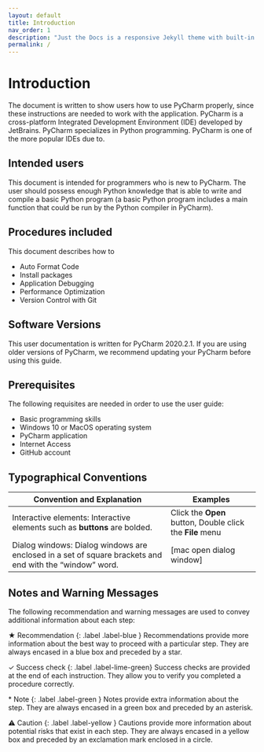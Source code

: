 ```yaml
---
layout: default
title: Introduction
nav_order: 1
description: "Just the Docs is a responsive Jekyll theme with built-in search that is easily customizable and hosted on GitHub Pages."
permalink: /
---
```


# Introduction

The document is written to show users how to use PyCharm properly, since these instructions are needed to work with the application. PyCharm is a cross-platform Integrated Development Environment (IDE) developed by JetBrains. PyCharm specializes in Python programming. PyCharm is one of the more popular IDEs due to.

## Intended users

This document is intended for programmers who is new to PyCharm. The user should possess enough Python knowledge that is able to write and compile a basic Python program (a basic Python program includes a main function that could be run by the Python compiler in PyCharm).

## Procedures included

This document describes how to

* Auto Format Code
* Install packages
* Application Debugging
* Performance Optimization
* Version Control with Git
  
## Software Versions

This user documentation is written for PyCharm 2020.2.1. If you are using older versions of PyCharm, we recommend updating your PyCharm before using this guide.  

## Prerequisites

The following requisites are needed in order to use the user guide:

* Basic programming skills  
* Windows 10 or MacOS operating system
* PyCharm application
* Internet Access
* GitHub account

## Typographical Conventions

| Convention and Explanation                                                                              | Examples                                             |
|---------------------------------------------------------------------------------------------------------|------------------------------------------------------|
| Interactive elements: Interactive elements such as **buttons** are bolded.                                  | Click the **Open** button, Double click the **File** menu |
| Dialog windows: Dialog windows are enclosed in a set of square brackets and end with the “window” word. | [mac open dialog window]                             |

## Notes and Warning Messages

The following recommendation and warning messages are used to convey additional information about each step:

★ Recommendation
{: .label .label-blue }
Recommendations provide more information about the best way to proceed with a particular step. They are always encased in a blue box and preceded by a star.

✓ Success check
{: .label .label-lime-green}
Success checks are provided at the end of each instruction. They allow you to verify you completed a procedure correctly.
  
\* Note
{: .label .label-green }
Notes provide extra information about the step. They are always encased in a green box and preceded by an asterisk.
  
⚠ Caution
{: .label .label-yellow }
Cautions provide more information about potential risks that exist in each step. They are always encased in a yellow box and preceded by an exclamation mark enclosed in a circle.